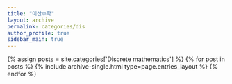 ```yaml
---
title: "이산수학"
layout: archive
permalink: categories/dis
author_profile: true
sidebar_main: true
---
```



{% assign posts = site.categories['Discrete mathematics'] %}
{% for post in posts %} {% include archive-single.html type=page.entries_layout %} {% endfor %}
